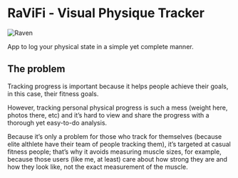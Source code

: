 # RaViFi - Visual Physique Tracker

![Raven](https://img.freepik.com/premium-vector/raven-logo-icon-design-illustration_586739-904.jpg)

App to log your physical state in a simple yet complete manner.

## The problem

Tracking progress is important because it helps people achieve their goals, in this case, their fitness goals.

However, tracking personal physical progress is such a mess (weight here, photos there, etc) and it’s hard to view and share the progress with a thorough yet easy-to-do analysis.

Because it’s only a problem for those who track for themselves (because elite althlete have their team of people tracking them), it’s targeted at casual fitness people; that’s why it avoids measuring muscle sizes, for example, because those users (like me, at least) care about how strong they are and how they look like, not the exact measurement of the muscle.
